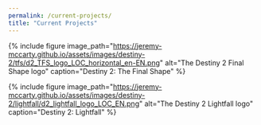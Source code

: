```yaml
---
permalink: /current-projects/
title: "Current Projects"
---
```


{% include figure image_path="https://jeremy-mccarty.github.io/assets/images/destiny-2/tfs/d2_TFS_logo_LOC_horizontal_en-EN.png" alt="The Destiny 2 Final Shape logo" caption="Destiny 2: The Final Shape" %}

{% include figure image_path="https://jeremy-mccarty.github.io/assets/images/destiny-2/lightfall/d2_lightfall_logo_LOC_EN.png" alt="The Destiny 2 Lightfall logo" caption="Destiny 2: Lightfall" %}